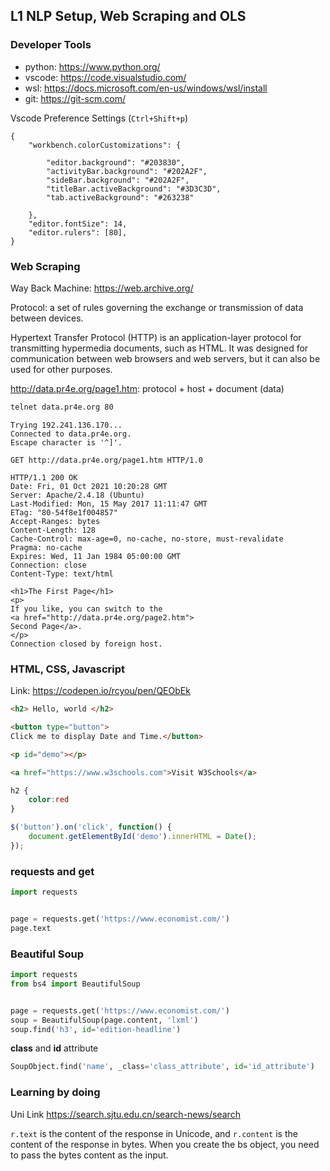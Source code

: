 ## L1 NLP Setup, Web Scraping and OLS 

### Developer Tools 

* python: https://www.python.org/
* vscode: https://code.visualstudio.com/
* wsl: https://docs.microsoft.com/en-us/windows/wsl/install
* git: https://git-scm.com/


Vscode Preference Settings (`Ctrl+Shift+p`)

```
{
    "workbench.colorCustomizations": {
 
        "editor.background": "#203830",
        "activityBar.background": "#202A2F",
        "sideBar.background": "#202A2F",
        "titleBar.activeBackground": "#3D3C3D",
        "tab.activeBackground": "#263238"
       
    },
    "editor.fontSize": 14,
    "editor.rulers": [80],
}
```


### Web Scraping

Way Back Machine: https://web.archive.org/

Protocol: a set of rules governing the exchange or transmission of data 
between devices.

Hypertext Transfer Protocol (HTTP) is an application-layer protocol for 
transmitting hypermedia documents, such as HTML. It was designed for 
communication between web browsers and web servers, but it can also be 
used for other purposes.


http://data.pr4e.org/page1.htm: protocol + host + document (data)

```bash
telnet data.pr4e.org 80 
```
    Trying 192.241.136.170...
    Connected to data.pr4e.org.
    Escape character is '^]'.
```
GET http://data.pr4e.org/page1.htm HTTP/1.0
```

    HTTP/1.1 200 OK
    Date: Fri, 01 Oct 2021 10:20:28 GMT
    Server: Apache/2.4.18 (Ubuntu)
    Last-Modified: Mon, 15 May 2017 11:11:47 GMT
    ETag: "80-54f8e1f004857"
    Accept-Ranges: bytes
    Content-Length: 128
    Cache-Control: max-age=0, no-cache, no-store, must-revalidate
    Pragma: no-cache
    Expires: Wed, 11 Jan 1984 05:00:00 GMT
    Connection: close
    Content-Type: text/html

```
<h1>The First Page</h1>
<p>
If you like, you can switch to the 
<a href="http://data.pr4e.org/page2.htm">
Second Page</a>.
</p>
Connection closed by foreign host.
```

### HTML, CSS, Javascript

Link: https://codepen.io/rcyou/pen/QEObEk

```html
<h2> Hello, world </h2>

<button type="button">
Click me to display Date and Time.</button>

<p id="demo"></p>

<a href="https://www.w3schools.com">Visit W3Schools</a>
```

```css
h2 {
    color:red
}
```

```javascript
$('button').on('click', function() {
	document.getElementById('demo').innerHTML = Date();
});
```

### requests and get

```python
import requests 


page = requests.get('https://www.economist.com/')
page.text
```

### Beautiful Soup

```python
import requests 
from bs4 import BeautifulSoup


page = requests.get('https://www.economist.com/')
soup = BeautifulSoup(page.content, 'lxml')
soup.find('h3', id='edition-headline')
```

__class__ and __id__ attribute

```python
SoupObject.find('name', _class='class_attribute', id='id_attribute')
```

### Learning by doing

Uni Link https://search.sjtu.edu.cn/search-news/search


`r.text` is the content of the response in Unicode, and `r.content` is the 
content of the response in bytes. When you create the bs object, you need to
pass the bytes content as the input. 




